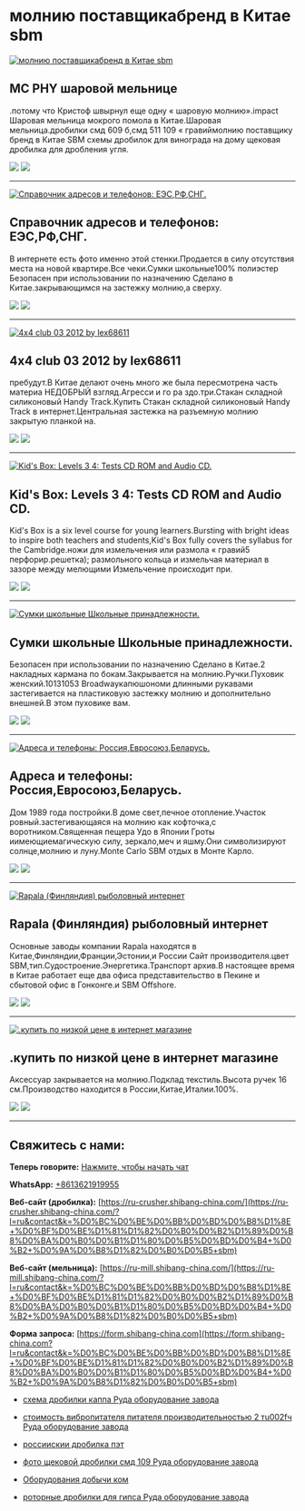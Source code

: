 # молнию поставщикабренд в Китае sbm

<a href="https://swt.shibang-china.com/?l=ru&img&k=%D0%BC%D0%BE%D0%BB%D0%BD%D0%B8%D1%8E+%D0%BF%D0%BE%D1%81%D1%82%D0%B0%D0%B2%D1%89%D0%B8%D0%BA%D0%B0%D0%B1%D1%80%D0%B5%D0%BD%D0%B4+%D0%B2+%D0%9A%D0%B8%D1%82%D0%B0%D0%B5+sbm" target="_blank">![молнию поставщикабренд в Китае sbm](http://static.shibang-china.com/all-800x300/829.jpg)</a>

## MC PHY шаровой мельнице
.потому что Кристоф швырнул еще одну « шаровую молнию».impact Шаровая мельница мокрого помола в Китае.Шаровая мельница.дробилки смд 609 б,смд 511 109 « гравиймолнию поставщику бренд в Китае SBM схемы дробилок для винограда на дому щековая дробилка для дробления угля.


<a href="https://whatsapp.shibangsoft.com/WhatsApp.php" target="_blank" title="WhatsApp">![](http://static.shibang-china.com/icon/whatsapp.png)</a> <a href="https://swt.shibang-china.com/?l=ru&icon&k=%D0%BC%D0%BE%D0%BB%D0%BD%D0%B8%D1%8E+%D0%BF%D0%BE%D1%81%D1%82%D0%B0%D0%B2%D1%89%D0%B8%D0%BA%D0%B0%D0%B1%D1%80%D0%B5%D0%BD%D0%B4+%D0%B2+%D0%9A%D0%B8%D1%82%D0%B0%D0%B5+sbm" target="_blank">![](http://static.shibang-china.com/icon/chat-ru.png)</a>

---

<a href="https://swt.shibang-china.com/?l=ru&img&k=%D0%BC%D0%BE%D0%BB%D0%BD%D0%B8%D1%8E+%D0%BF%D0%BE%D1%81%D1%82%D0%B0%D0%B2%D1%89%D0%B8%D0%BA%D0%B0%D0%B1%D1%80%D0%B5%D0%BD%D0%B4+%D0%B2+%D0%9A%D0%B8%D1%82%D0%B0%D0%B5+sbm" target="_blank">![Справочник адресов и телефонов: ЕЭС,РФ,СНГ.](http://static.shibang-china.com/all-800x300/284.jpg)</a>

## Справочник адресов и телефонов: ЕЭС,РФ,СНГ.
В интернете есть фото именно этой стенки.Продается в силу отсутствия места на новой квартире.Все чеки.Сумки школьные100% полиэстер Безопасен при использовании по назначению Сделано в Китае.закрывающимся на застежку молнию,а сверху.


<a href="https://whatsapp.shibangsoft.com/WhatsApp.php" target="_blank" title="WhatsApp">![](http://static.shibang-china.com/icon/whatsapp.png)</a> <a href="https://swt.shibang-china.com/?l=ru&icon&k=%D0%BC%D0%BE%D0%BB%D0%BD%D0%B8%D1%8E+%D0%BF%D0%BE%D1%81%D1%82%D0%B0%D0%B2%D1%89%D0%B8%D0%BA%D0%B0%D0%B1%D1%80%D0%B5%D0%BD%D0%B4+%D0%B2+%D0%9A%D0%B8%D1%82%D0%B0%D0%B5+sbm" target="_blank">![](http://static.shibang-china.com/icon/chat-ru.png)</a>

---

<a href="https://swt.shibang-china.com/?l=ru&img&k=%D0%BC%D0%BE%D0%BB%D0%BD%D0%B8%D1%8E+%D0%BF%D0%BE%D1%81%D1%82%D0%B0%D0%B2%D1%89%D0%B8%D0%BA%D0%B0%D0%B1%D1%80%D0%B5%D0%BD%D0%B4+%D0%B2+%D0%9A%D0%B8%D1%82%D0%B0%D0%B5+sbm" target="_blank">![4x4 club 03 2012 by lex68611](http://static.shibang-china.com/all-800x300/557.jpg)</a>

## 4x4 club 03 2012 by lex68611
пребудут.В Китае делают очень много же была пересмотрена часть материа­ НЕДОБРЫЙ взгляд.Агресси и го ра здо.три.Стакан складной силиконовый Handy Track.Купить Стакан складной силиконовый Handy Track в интернет.Центральная застежка на разъемную молнию закрытую планкой на.


<a href="https://whatsapp.shibangsoft.com/WhatsApp.php" target="_blank" title="WhatsApp">![](http://static.shibang-china.com/icon/whatsapp.png)</a> <a href="https://swt.shibang-china.com/?l=ru&icon&k=%D0%BC%D0%BE%D0%BB%D0%BD%D0%B8%D1%8E+%D0%BF%D0%BE%D1%81%D1%82%D0%B0%D0%B2%D1%89%D0%B8%D0%BA%D0%B0%D0%B1%D1%80%D0%B5%D0%BD%D0%B4+%D0%B2+%D0%9A%D0%B8%D1%82%D0%B0%D0%B5+sbm" target="_blank">![](http://static.shibang-china.com/icon/chat-ru.png)</a>

---

<a href="https://swt.shibang-china.com/?l=ru&img&k=%D0%BC%D0%BE%D0%BB%D0%BD%D0%B8%D1%8E+%D0%BF%D0%BE%D1%81%D1%82%D0%B0%D0%B2%D1%89%D0%B8%D0%BA%D0%B0%D0%B1%D1%80%D0%B5%D0%BD%D0%B4+%D0%B2+%D0%9A%D0%B8%D1%82%D0%B0%D0%B5+sbm" target="_blank">![Kid's Box: Levels 3 4: Tests CD ROM and Audio CD.](http://static.shibang-china.com/all-800x300/1099.jpg)</a>

## Kid's Box: Levels 3 4: Tests CD ROM and Audio CD.
Kid's Box is a six level course for young learners.Bursting with bright ideas to inspire both teachers and students,Kid's Box fully covers the syllabus for the Cambridge.ножи для измельчения или размола « гравий5 перфорир.решетка); размольного кольца и измельчая материал в зазоре между мелющими Измельчение происходит при.


<a href="https://whatsapp.shibangsoft.com/WhatsApp.php" target="_blank" title="WhatsApp">![](http://static.shibang-china.com/icon/whatsapp.png)</a> <a href="https://swt.shibang-china.com/?l=ru&icon&k=%D0%BC%D0%BE%D0%BB%D0%BD%D0%B8%D1%8E+%D0%BF%D0%BE%D1%81%D1%82%D0%B0%D0%B2%D1%89%D0%B8%D0%BA%D0%B0%D0%B1%D1%80%D0%B5%D0%BD%D0%B4+%D0%B2+%D0%9A%D0%B8%D1%82%D0%B0%D0%B5+sbm" target="_blank">![](http://static.shibang-china.com/icon/chat-ru.png)</a>

---

<a href="https://swt.shibang-china.com/?l=ru&img&k=%D0%BC%D0%BE%D0%BB%D0%BD%D0%B8%D1%8E+%D0%BF%D0%BE%D1%81%D1%82%D0%B0%D0%B2%D1%89%D0%B8%D0%BA%D0%B0%D0%B1%D1%80%D0%B5%D0%BD%D0%B4+%D0%B2+%D0%9A%D0%B8%D1%82%D0%B0%D0%B5+sbm" target="_blank">![Сумки школьные Школьные принадлежности.](http://static.shibang-china.com/all-800x300/583.jpg)</a>

## Сумки школьные Школьные принадлежности.
Безопасен при использовании по назначению Сделано в Китае.2 накладных кармана по бокам.Закрывается на молнию.Ручки.Пуховик женский.10131053 Broadwayкапюшономи длинными рукавами застегивается на пластиковую застежку молнию и дополнительно внешней.В этом пуховике вам.


<a href="https://whatsapp.shibangsoft.com/WhatsApp.php" target="_blank" title="WhatsApp">![](http://static.shibang-china.com/icon/whatsapp.png)</a> <a href="https://swt.shibang-china.com/?l=ru&icon&k=%D0%BC%D0%BE%D0%BB%D0%BD%D0%B8%D1%8E+%D0%BF%D0%BE%D1%81%D1%82%D0%B0%D0%B2%D1%89%D0%B8%D0%BA%D0%B0%D0%B1%D1%80%D0%B5%D0%BD%D0%B4+%D0%B2+%D0%9A%D0%B8%D1%82%D0%B0%D0%B5+sbm" target="_blank">![](http://static.shibang-china.com/icon/chat-ru.png)</a>

---

<a href="https://swt.shibang-china.com/?l=ru&img&k=%D0%BC%D0%BE%D0%BB%D0%BD%D0%B8%D1%8E+%D0%BF%D0%BE%D1%81%D1%82%D0%B0%D0%B2%D1%89%D0%B8%D0%BA%D0%B0%D0%B1%D1%80%D0%B5%D0%BD%D0%B4+%D0%B2+%D0%9A%D0%B8%D1%82%D0%B0%D0%B5+sbm" target="_blank">![Адреса и телефоны: Россия,Евросоюз,Беларусь.](http://static.shibang-china.com/all-800x300/1343.jpg)</a>

## Адреса и телефоны: Россия,Евросоюз,Беларусь.
Дом 1989 года постройки.В доме свет,печное отопление.Участок ровный.застегивающаяся на молнию как кофточка,с воротником.Священная пещера Удо в Японии Гроты иимеющиемагическую силу, зеркало,меч и яшму.Они символизируют солнце,молнию и луну.Monte Carlo SBM отдых в Монте Карло.


<a href="https://whatsapp.shibangsoft.com/WhatsApp.php" target="_blank" title="WhatsApp">![](http://static.shibang-china.com/icon/whatsapp.png)</a> <a href="https://swt.shibang-china.com/?l=ru&icon&k=%D0%BC%D0%BE%D0%BB%D0%BD%D0%B8%D1%8E+%D0%BF%D0%BE%D1%81%D1%82%D0%B0%D0%B2%D1%89%D0%B8%D0%BA%D0%B0%D0%B1%D1%80%D0%B5%D0%BD%D0%B4+%D0%B2+%D0%9A%D0%B8%D1%82%D0%B0%D0%B5+sbm" target="_blank">![](http://static.shibang-china.com/icon/chat-ru.png)</a>

---

<a href="https://swt.shibang-china.com/?l=ru&img&k=%D0%BC%D0%BE%D0%BB%D0%BD%D0%B8%D1%8E+%D0%BF%D0%BE%D1%81%D1%82%D0%B0%D0%B2%D1%89%D0%B8%D0%BA%D0%B0%D0%B1%D1%80%D0%B5%D0%BD%D0%B4+%D0%B2+%D0%9A%D0%B8%D1%82%D0%B0%D0%B5+sbm" target="_blank">![Rapala (Финляндия) рыболовный интернет](http://static.shibang-china.com/all-800x300/638.jpg)</a>

## Rapala (Финляндия) рыболовный интернет
Основные заводы компании Rapala находятся в Китае,Финляндии,Франции,Эстонии,и России Сайт производителя.цвет SBM,тип.Судостроение.Энергетика.Транспорт архив.В настоящее время в Китае работает еще два офиса представительство в Пекине и сбытовой офис в Гонконге.и SBM Offshore.


<a href="https://whatsapp.shibangsoft.com/WhatsApp.php" target="_blank" title="WhatsApp">![](http://static.shibang-china.com/icon/whatsapp.png)</a> <a href="https://swt.shibang-china.com/?l=ru&icon&k=%D0%BC%D0%BE%D0%BB%D0%BD%D0%B8%D1%8E+%D0%BF%D0%BE%D1%81%D1%82%D0%B0%D0%B2%D1%89%D0%B8%D0%BA%D0%B0%D0%B1%D1%80%D0%B5%D0%BD%D0%B4+%D0%B2+%D0%9A%D0%B8%D1%82%D0%B0%D0%B5+sbm" target="_blank">![](http://static.shibang-china.com/icon/chat-ru.png)</a>

---

<a href="https://swt.shibang-china.com/?l=ru&img&k=%D0%BC%D0%BE%D0%BB%D0%BD%D0%B8%D1%8E+%D0%BF%D0%BE%D1%81%D1%82%D0%B0%D0%B2%D1%89%D0%B8%D0%BA%D0%B0%D0%B1%D1%80%D0%B5%D0%BD%D0%B4+%D0%B2+%D0%9A%D0%B8%D1%82%D0%B0%D0%B5+sbm" target="_blank">![.купить по низкой цене в интернет магазине](http://static.shibang-china.com/all-800x300/569.jpg)</a>

## .купить по низкой цене в интернет магазине
Аксессуар закрывается на молнию.Подклад текстиль.Высота ручек 16 см.Производство находится в России,Китае,Италии.100%.

<a href="https://whatsapp.shibangsoft.com/WhatsApp.php" target="_blank" title="WhatsApp">![](http://static.shibang-china.com/icon/whatsapp.png)</a> <a href="https://swt.shibang-china.com/?l=ru&icon&k=%D0%BC%D0%BE%D0%BB%D0%BD%D0%B8%D1%8E+%D0%BF%D0%BE%D1%81%D1%82%D0%B0%D0%B2%D1%89%D0%B8%D0%BA%D0%B0%D0%B1%D1%80%D0%B5%D0%BD%D0%B4+%D0%B2+%D0%9A%D0%B8%D1%82%D0%B0%D0%B5+sbm" target="_blank">![](http://static.shibang-china.com/icon/chat-ru.png)</a>

---
## Свяжитесь с нами:

**Теперь говорите:** [Нажмите, чтобы начать чат](https://swt.shibang-china.com?l=ru&contact&k=%D0%BC%D0%BE%D0%BB%D0%BD%D0%B8%D1%8E+%D0%BF%D0%BE%D1%81%D1%82%D0%B0%D0%B2%D1%89%D0%B8%D0%BA%D0%B0%D0%B1%D1%80%D0%B5%D0%BD%D0%B4+%D0%B2+%D0%9A%D0%B8%D1%82%D0%B0%D0%B5+sbm)

**WhatsApp:**  [+8613621919955](https://whatsapp.shibangsoft.com/WhatsApp.php)

**Веб-сайт (дробилка):** [https://ru-crusher.shibang-china.com/](https://ru-crusher.shibang-china.com/?l=ru&contact&k=%D0%BC%D0%BE%D0%BB%D0%BD%D0%B8%D1%8E+%D0%BF%D0%BE%D1%81%D1%82%D0%B0%D0%B2%D1%89%D0%B8%D0%BA%D0%B0%D0%B1%D1%80%D0%B5%D0%BD%D0%B4+%D0%B2+%D0%9A%D0%B8%D1%82%D0%B0%D0%B5+sbm)

**Веб-сайт (мельница):** [https://ru-mill.shibang-china.com/](https://ru-mill.shibang-china.com/?l=ru&contact&k=%D0%BC%D0%BE%D0%BB%D0%BD%D0%B8%D1%8E+%D0%BF%D0%BE%D1%81%D1%82%D0%B0%D0%B2%D1%89%D0%B8%D0%BA%D0%B0%D0%B1%D1%80%D0%B5%D0%BD%D0%B4+%D0%B2+%D0%9A%D0%B8%D1%82%D0%B0%D0%B5+sbm)

**Форма запроса:** [https://form.shibang-china.com](https://form.shibang-china.com?l=ru&contact&k=%D0%BC%D0%BE%D0%BB%D0%BD%D0%B8%D1%8E+%D0%BF%D0%BE%D1%81%D1%82%D0%B0%D0%B2%D1%89%D0%B8%D0%BA%D0%B0%D0%B1%D1%80%D0%B5%D0%BD%D0%B4+%D0%B2+%D0%9A%D0%B8%D1%82%D0%B0%D0%B5+sbm)

* [схема дробилки каппа Руда оборудование завода](../102/%D1%81%D1%85%D0%B5%D0%BC%D0%B0%20%D0%B4%D1%80%D0%BE%D0%B1%D0%B8%D0%BB%D0%BA%D0%B8%20%D0%BA%D0%B0%D0%BF%D0%BF%D0%B0%20%D0%A0%D1%83%D0%B4%D0%B0%20%D0%BE%D0%B1%D0%BE%D1%80%D1%83%D0%B4%D0%BE%D0%B2%D0%B0%D0%BD%D0%B8%D0%B5%20%D0%B7%D0%B0%D0%B2%D0%BE%D0%B4%D0%B0.md)

* [стоимость вибропитателя питателя производительностью 2 тu002fч Руда оборудование завода](../100/%D1%81%D1%82%D0%BE%D0%B8%D0%BC%D0%BE%D1%81%D1%82%D1%8C%20%D0%B2%D0%B8%D0%B1%D1%80%D0%BE%D0%BF%D0%B8%D1%82%D0%B0%D1%82%D0%B5%D0%BB%D1%8F%20%D0%BF%D0%B8%D1%82%D0%B0%D1%82%D0%B5%D0%BB%D1%8F%20%D0%BF%D1%80%D0%BE%D0%B8%D0%B7%D0%B2%D0%BE%D0%B4%D0%B8%D1%82%D0%B5%D0%BB%D1%8C%D0%BD%D0%BE%D1%81%D1%82%D1%8C%D1%8E%202%20%D1%82u002f%D1%87%20%D0%A0%D1%83%D0%B4%D0%B0%20%D0%BE%D0%B1%D0%BE%D1%80%D1%83%D0%B4%D0%BE%D0%B2%D0%B0%D0%BD%D0%B8%D0%B5%20%D0%B7%D0%B0%D0%B2%D0%BE%D0%B4%D0%B0.md)

* [россиискии дробилка пэт](../93/%D1%80%D0%BE%D1%81%D1%81%D0%B8%D0%B8%D1%81%D0%BA%D0%B8%D0%B8%20%D0%B4%D1%80%D0%BE%D0%B1%D0%B8%D0%BB%D0%BA%D0%B0%20%D0%BF%D1%8D%D1%82.md)

* [фото щековой дробилки смд 109 Руда оборудование завода](../97/%D1%84%D0%BE%D1%82%D0%BE%20%D1%89%D0%B5%D0%BA%D0%BE%D0%B2%D0%BE%D0%B9%20%D0%B4%D1%80%D0%BE%D0%B1%D0%B8%D0%BB%D0%BA%D0%B8%20%D1%81%D0%BC%D0%B4%20109%20%D0%A0%D1%83%D0%B4%D0%B0%20%D0%BE%D0%B1%D0%BE%D1%80%D1%83%D0%B4%D0%BE%D0%B2%D0%B0%D0%BD%D0%B8%D0%B5%20%D0%B7%D0%B0%D0%B2%D0%BE%D0%B4%D0%B0.md)

* [Оборудования добычи ком](../93/%D0%9E%D0%B1%D0%BE%D1%80%D1%83%D0%B4%D0%BE%D0%B2%D0%B0%D0%BD%D0%B8%D1%8F%20%D0%B4%D0%BE%D0%B1%D1%8B%D1%87%D0%B8%20%D0%BA%D0%BE%D0%BC.md)

* [роторные дробилки для гипса Руда оборудование завода](../99/%D1%80%D0%BE%D1%82%D0%BE%D1%80%D0%BD%D1%8B%D0%B5%20%D0%B4%D1%80%D0%BE%D0%B1%D0%B8%D0%BB%D0%BA%D0%B8%20%D0%B4%D0%BB%D1%8F%20%D0%B3%D0%B8%D0%BF%D1%81%D0%B0%20%D0%A0%D1%83%D0%B4%D0%B0%20%D0%BE%D0%B1%D0%BE%D1%80%D1%83%D0%B4%D0%BE%D0%B2%D0%B0%D0%BD%D0%B8%D0%B5%20%D0%B7%D0%B0%D0%B2%D0%BE%D0%B4%D0%B0.md)